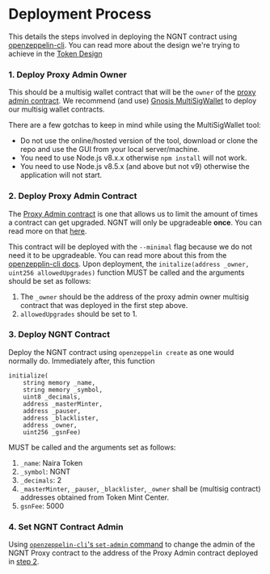 # Deployment Process

This details the steps involved in deploying the NGNT contract using [openzeppelin-cli](https://github.com/OpenZeppelin/openzeppelin-sdk). 
You can read more about the design we're trying to achieve in the [Token Design](tokendesign.md) 


### 1. Deploy Proxy Admin Owner

This should be a multisig wallet contract that will be the `owner` of the [proxy admin contract](https://github.com/buycoinsafrica/one-time-upgrade-proxy-admin).
We recommend (and use) [Gnosis MultiSigWallet](https://github.com/gnosis/MultiSigWallet) to deploy our multisig wallet contracts.


There are a few gotchas to keep in mind while using the MultiSigWallet tool:
- Do not use the online/hosted version of the tool, download or clone the repo and use the GUI from your local server/machine.
- You need to use Node.js v8.x.x otherwise `npm install` will not work.
- You need to use Node.js v8.5.x (and above but not v9) otherwise the application will not start.

### 2. Deploy Proxy Admin Contract

The [Proxy Admin contract](https://github.com/buycoinsafrica/one-time-upgrade-proxy-admin) is one that allows us to limit the amount of times a contract can get upgraded. 
NGNT will only be upgradeable **once**. You can read more on that [here](../README.md#upgradebility).

This contract will be deployed with the `--minimal` flag because we do not need it to be upgradeable. You can read more about this from the [openzepplin-cli docs](https://docs.openzeppelin.com/sdk/2.5/api/cli#create).
Upon deployment, the `initalize(address _owner, uint256 allowedUpgrades)` function MUST be called and the arguments should be set as follows:

1. The `_owner` should be the address of the proxy admin owner multisig contract that was deployed in the first step above.
2. `allowedUpgrades` should be set to 1.

### 3. Deploy NGNT Contract

Deploy the NGNT contract using `openzeppelin create` as one would normally do.
Immediately after, this function 
```
initialize(
    string memory _name, 
    string memory _symbol, 
    uint8 _decimals, 
    address _masterMinter, 
    address _pauser, 
    address _blacklister, 
    address _owner, 
    uint256 _gsnFee)
```

MUST be called and the arguments set as follows:

1. `_name`: Naira Token
2. `_symbol`: NGNT
3. `_decimals`: 2
4. `_masterMinter`, `_pauser`, `_blacklister`, `_owner` shall be (multisig contract) addresses obtained from Token Mint Center.
5. `gsnFee`: 5000

### 4. Set NGNT Contract Admin
Using [`openzeppelin-cli`'s `set-admin` command](https://docs.openzeppelin.com/sdk/2.5/api/cli#set-admin) to change the admin of
the NGNT Proxy contract to the address of the Proxy Admin contract deployed in [step 2](#2-deploy-proxy-admin-contract).

